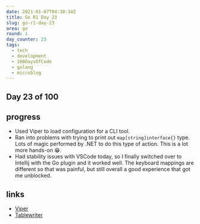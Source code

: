 ```yaml
---
date: 2021-01-07T04:30:34Z
title: Go R1 Day 23
slug: go-r1-day-23
area: go
round: 1
day_counter: 23
tags:
  - tech
  - development
  - 100DaysOfCode
  - golang
  - microblog
---
```


## Day 23 of 100

## progress

- Used Viper to load configuration for a CLI tool.
- Ran into problems with trying to print out `map[string]interface{}` type.
Lots of magic performed by .NET to do this type of action.
This is a lot more hands-on 😁.
- Had stability issues with VSCode today, so I finally switched over to Intellij with the Go plugin and it worked well.
The keyboard mappings are different so that was painful, but still overall a good experience that got me unblocked.

## links

- [Viper](https://github.com/spf13/viper)
- [Tablewriter](https://github.com/olekukonko/tablewriter)
